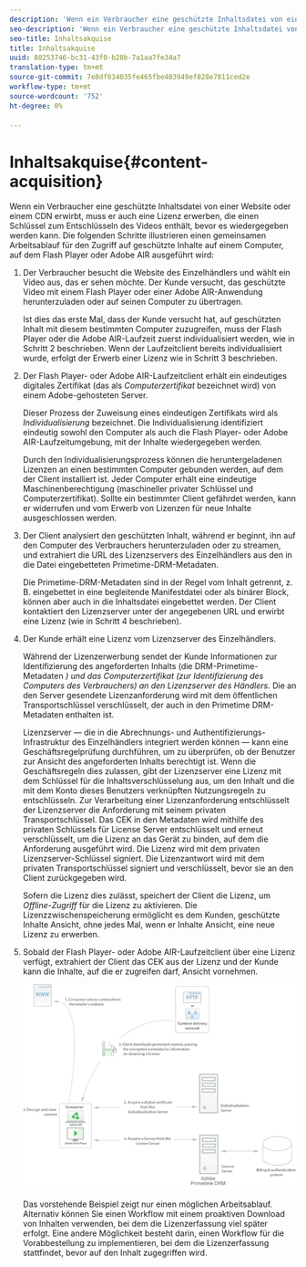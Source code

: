 ```yaml
---
description: 'Wenn ein Verbraucher eine geschützte Inhaltsdatei von einer Website oder einem CDN erwirbt, muss er auch eine Lizenz erwerben, die einen Schlüssel zum Entschlüsseln des Videos enthält, bevor es wiedergegeben werden kann. Die folgenden Schritte illustrieren einen gemeinsamen Arbeitsablauf für den Zugriff auf geschützte Inhalte durch einen Computer, auf dem Flash Player oder Adobe AIR ausgeführt wird '
seo-description: 'Wenn ein Verbraucher eine geschützte Inhaltsdatei von einer Website oder einem CDN erwirbt, muss er auch eine Lizenz erwerben, die einen Schlüssel zum Entschlüsseln des Videos enthält, bevor es wiedergegeben werden kann. Die folgenden Schritte illustrieren einen gemeinsamen Arbeitsablauf für den Zugriff auf geschützte Inhalte durch einen Computer, auf dem Flash Player oder Adobe AIR ausgeführt wird '
seo-title: Inhaltsakquise
title: Inhaltsakquise
uuid: 80253746-bc31-43f0-b28b-7a1aa7fe34a7
translation-type: tm+mt
source-git-commit: 7e8df034035fe465fbe403949ef828e7811ced2e
workflow-type: tm+mt
source-wordcount: '752'
ht-degree: 0%

---
```



# Inhaltsakquise{#content-acquisition}

Wenn ein Verbraucher eine geschützte Inhaltsdatei von einer Website oder einem CDN erwirbt, muss er auch eine Lizenz erwerben, die einen Schlüssel zum Entschlüsseln des Videos enthält, bevor es wiedergegeben werden kann. Die folgenden Schritte illustrieren einen gemeinsamen Arbeitsablauf für den Zugriff auf geschützte Inhalte auf einem Computer, auf dem Flash Player oder Adobe AIR ausgeführt wird:

1. Der Verbraucher besucht die Website des Einzelhändlers und wählt ein Video aus, das er sehen möchte. Der Kunde versucht, das geschützte Video mit einem Flash Player oder einer Adobe AIR-Anwendung herunterzuladen oder auf seinen Computer zu übertragen.

   Ist dies das erste Mal, dass der Kunde versucht hat, auf geschützten Inhalt mit diesem bestimmten Computer zuzugreifen, muss der Flash Player oder die Adobe AIR-Laufzeit zuerst individualisiert werden, wie in Schritt 2 beschrieben. Wenn der Laufzeitclient bereits individualisiert wurde, erfolgt der Erwerb einer Lizenz wie in Schritt 3 beschrieben.

1. Der Flash Player- oder Adobe AIR-Laufzeitclient erhält ein eindeutiges digitales Zertifikat (das als *Computerzertifikat* bezeichnet wird) von einem Adobe-gehosteten Server.

   Dieser Prozess der Zuweisung eines eindeutigen Zertifikats wird als *Individualisierung* bezeichnet. Die Individualisierung identifiziert eindeutig sowohl den Computer als auch die Flash Player- oder Adobe AIR-Laufzeitumgebung, mit der Inhalte wiedergegeben werden.

   Durch den Individualisierungsprozess können die heruntergeladenen Lizenzen an einen bestimmten Computer gebunden werden, auf dem der Client installiert ist. Jeder Computer erhält eine eindeutige Maschinenberechtigung (maschineller privater Schlüssel und Computerzertifikat). Sollte ein bestimmter Client gefährdet werden, kann er widerrufen und vom Erwerb von Lizenzen für neue Inhalte ausgeschlossen werden.

1. Der Client analysiert den geschützten Inhalt, während er beginnt, ihn auf den Computer des Verbrauchers herunterzuladen oder zu streamen, und extrahiert die URL des Lizenzservers des Einzelhändlers aus den in die Datei eingebetteten Primetime-DRM-Metadaten.

   Die Primetime-DRM-Metadaten sind in der Regel vom Inhalt getrennt, z. B. eingebettet in eine begleitende Manifestdatei oder als binärer Block, können aber auch in die Inhaltsdatei eingebettet werden. Der Client kontaktiert den Lizenzserver unter der angegebenen URL und erwirbt eine Lizenz (wie in Schritt 4 beschrieben).
1. Der Kunde erhält eine Lizenz vom Lizenzserver des Einzelhändlers.

   Während der Lizenzerwerbung sendet der Kunde Informationen zur Identifizierung des angeforderten Inhalts (die DRM-Primetime-Metadaten *) und das Computerzertifikat (zur Identifizierung des Computers des Verbrauchers) an den Lizenzserver des Händlers.* Die an den Server gesendete Lizenzanforderung wird mit dem öffentlichen Transportschlüssel verschlüsselt, der auch in den Primetime DRM-Metadaten enthalten ist.

   Lizenzserver — die in die Abrechnungs- und Authentifizierungs-Infrastruktur des Einzelhändlers integriert werden können — kann eine Geschäftsregelprüfung durchführen, um zu überprüfen, ob der Benutzer zur Ansicht des angeforderten Inhalts berechtigt ist. Wenn die Geschäftsregeln dies zulassen, gibt der Lizenzserver eine Lizenz mit dem Schlüssel für die Inhaltsverschlüsselung aus, um den Inhalt und die mit dem Konto dieses Benutzers verknüpften Nutzungsregeln zu entschlüsseln. Zur Verarbeitung einer Lizenzanforderung entschlüsselt der Lizenzserver die Anforderung mit seinem privaten Transportschlüssel. Das CEK in den Metadaten wird mithilfe des privaten Schlüssels für License Server entschlüsselt und erneut verschlüsselt, um die Lizenz an das Gerät zu binden, auf dem die Anforderung ausgeführt wird. Die Lizenz wird mit dem privaten Lizenzserver-Schlüssel signiert. Die Lizenzantwort wird mit dem privaten Transportschlüssel signiert und verschlüsselt, bevor sie an den Client zurückgegeben wird.

   Sofern die Lizenz dies zulässt, speichert der Client die Lizenz, um *Offline-Zugriff* für die Lizenz zu aktivieren. Die Lizenzzwischenspeicherung ermöglicht es dem Kunden, geschützte Inhalte Ansicht, ohne jedes Mal, wenn er Inhalte Ansicht, eine neue Lizenz zu erwerben.

1. Sobald der Flash Player- oder Adobe AIR-Laufzeitclient über eine Lizenz verfügt, extrahiert der Client das CEK aus der Lizenz und der Kunde kann die Inhalte, auf die er zugreifen darf, Ansicht vornehmen.

   <!--<a id="fig_s43_gc2_44"></a>-->

   ![](assets/FMRMS_fig01_web.png)

   Das vorstehende Beispiel zeigt nur einen möglichen Arbeitsablauf. Alternativ können Sie einen Workflow mit einem proaktiven Download von Inhalten verwenden, bei dem die Lizenzerfassung viel später erfolgt. Eine andere Möglichkeit besteht darin, einen Workflow für die Vorabbestellung zu implementieren, bei dem die Lizenzerfassung stattfindet, bevor auf den Inhalt zugegriffen wird.

